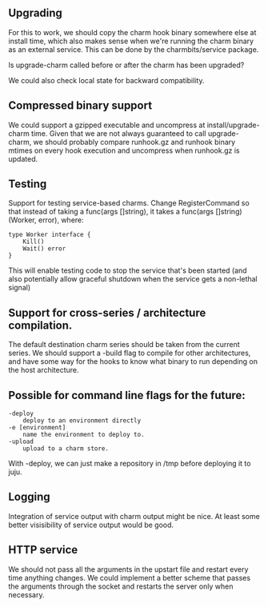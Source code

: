 
Upgrading
--------

For this to work, we should copy the charm hook
binary somewhere else at install time,
which also makes sense when we're running
the charm binary as an external service.
This can be done by the charmbits/service package.

Is upgrade-charm called before or after the
charm has been upgraded?

We could also check local state for backward
compatibility.

Compressed binary support
----------------------

We could support a gzipped executable and uncompress
at install/upgrade-charm time.
Given that we are not always guaranteed to call upgrade-charm,
we should probably compare runhook.gz and runhook binary
mtimes on every hook execution and uncompress when
runhook.gz is updated.

Testing
------

Support for testing service-based charms.
Change RegisterCommand so that instead of taking
a func(args []string), it takes a func(args []string) (Worker, error),
where: 

	type Worker interface {
		Kill()
		Wait() error
	}

This will enable testing code to stop the service that's
been started (and also potentially allow graceful shutdown
when the service gets a non-lethal signal)

Support for cross-series / architecture compilation.
-----------------------------

The default destination charm series should be taken from the current series.
We should support a -build <architecture> flag to compile for other architectures, and
have some way for the hooks to know what binary to run
depending on the host architecture.

Possible for command line flags for the future:
-----------------------------------

	-deploy
		deploy to an environment directly
	-e [environment]
		name the environment to deploy to.
	-upload
		upload to a charm store.

With -deploy, we can just make a repository in /tmp before deploying it to juju.

Logging
------

Integration of service output with charm output might be nice.
At least some better visisibility of service output would be good.

HTTP service
----------

We should not pass all the arguments in the upstart
file and restart every time anything changes. We could
implement a better scheme that passes
the arguments through the socket and restarts the server
only when necessary.
